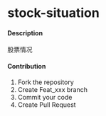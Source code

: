 # stock-situation

#### Description
股票情况

#### Contribution
1.  Fork the repository
2.  Create Feat_xxx branch
3.  Commit your code
4.  Create Pull Request
